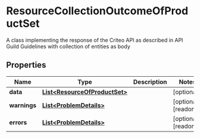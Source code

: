

# ResourceCollectionOutcomeOfProductSet

A class implementing the response  of the Criteo API as described in API Guild Guidelines with collection of entities as body

## Properties

| Name | Type | Description | Notes |
|------------ | ------------- | ------------- | -------------|
|**data** | [**List&lt;ResourceOfProductSet&gt;**](ResourceOfProductSet.md) |  |  [optional] |
|**warnings** | [**List&lt;ProblemDetails&gt;**](ProblemDetails.md) |  |  [optional] [readonly] |
|**errors** | [**List&lt;ProblemDetails&gt;**](ProblemDetails.md) |  |  [optional] [readonly] |



